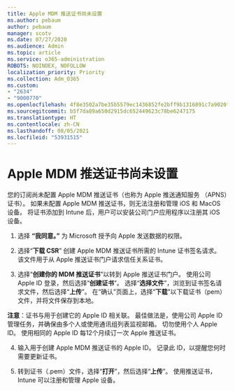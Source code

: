 ```yaml
---
title: Apple MDM 推送证书尚未设置
ms.author: pebaum
author: pebaum
manager: scotv
ms.date: 07/27/2020
ms.audience: Admin
ms.topic: article
ms.service: o365-administration
ROBOTS: NOINDEX, NOFOLLOW
localization_priority: Priority
ms.collection: Adm_O365
ms.custom:
- "2634"
- "9000770"
ms.openlocfilehash: 4f8e3502a7be35b5579ec1436852fe2bff9b1316891c7a9020f6f5f4767b3d88
ms.sourcegitcommit: b5f7da89a650d2915dc652449623c78be6247175
ms.translationtype: HT
ms.contentlocale: zh-CN
ms.lasthandoff: 08/05/2021
ms.locfileid: "53931515"
---
```

# <a name="apple-mdm-push-certificate-has-not-been-set-up"></a>Apple MDM 推送证书尚未设置

您的订阅尚未配置 Apple MDM 推送证书（也称为 Apple 推送通知服务 （APNS）证书）。 如果未配置 Apple MDM 推送证书，则无法注册和管理 iOS 和 MacOS 设备。 将证书添加到 Intune 后，用户可以安装公司门户应用程序以注册其 iOS 设备。

1. 选择 **“我同意。”** 为 Microsoft 授予向 Apple 发送数据的权限。

2. 选择“**下载 CSR**” 创建 Apple MDM 推送证书所需的 Intune 证书签名请求。 该文件用于从 Apple 推送证书门户请求信任关系证书。

3. 选择“**创建你的 MDM 推送证书**”以转到 Apple 推送证书门户。 使用公司 Apple ID 登录，然后选择“**创建证书**”。 选择“**选择文件**”，浏览到证书签名请求文件，然后选择“**上传**”。 在“确认”页面上，选择“**下载**”以下载证书（pem）文件，并将文件保存到本地。
 
**注意**：证书与用于创建它的 Apple ID 相关联。 最佳做法是，使用公司 Apple ID 管理任务，并确保由多个人或使用通讯组列表监视邮箱。 切勿使用个人 Apple ID。 使用相同的 Apple ID 每12个月续订一次 Apple 推送证书。
 
4. 输入用于创建 Apple MDM 推送证书的 Apple ID。 记录此 ID，以提醒您何时需要更新证书。

5. 转到证书（.pem）文件，选择“**打开**”，然后选择“**上传**”。 使用推送证书，Intune 可以注册和管理 Apple 设备。